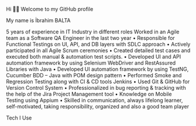 
Hi 👋🏻 Welcome to my GitHub profile

My name is İbrahim BALTA

5 years of experience in IT Industry in different roles
Worked in an Agile team as a Software QA Engineer in the last two year
• Responsible for Functional Testings on UI, API, and DB layers with SDLC approach
• Actively participated in all Agile Scrum ceremonies
• Created detailed test cases and executed both manual & automation test scripts.
• Developed UI and API automation framework by using Selenium WebDriver and RestAssured Libraries with Java
• Developed UI automation framework by using TestNG, Cucumber BDD – Java with POM design pattern
• Performed Smoke and Regression Testing along with CI & CD tools Jenkins
• Used Git & GitHub for Version Control System
• Professionalized in bug reporting & tracking with the help of the Jira Project Management tool
• Knowledge on Mobile Testing using Appium
• Skilled in communication, always lifelong learner, self-motivated, taking responsibility, organized and also a good team player

Tech I Use


